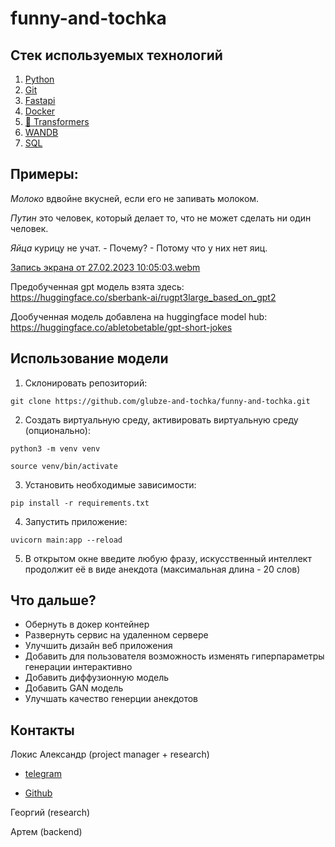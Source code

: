 # funny-and-tochka

## Стек используемых технологий

1. [Python](https://www.python.org/)
2. [Git](https://git-scm.com/)
3. [Fastapi](https://fastapi.tiangolo.com/)
4. [Docker](https://www.docker.com/)
5. [🤗 Transformers](https://huggingface.co/docs/transformers/index)
6. [WANDB](https://wandb.ai/site)
7. [SQL](https://www.sqlite.org/index.html)

## Примеры:

*Молоко* вдвойне вкусней, если его не запивать молоком.

*Путин* это человек, который делает то, что не может сделать ни один человек.

*Яйца* курицу не учат. - Почему? - Потому что у них нет яиц.

[Запись экрана от 27.02.2023 10:05:03.webm](https://user-images.githubusercontent.com/109301202/221497248-a5801561-5315-40be-acf7-b6f280202262.webm)

Предобученная gpt модель взята здесь: https://huggingface.co/sberbank-ai/rugpt3large_based_on_gpt2

Дообученная модель добавлена на huggingface model hub: https://huggingface.co/abletobetable/gpt-short-jokes

## Использование модели

1. Склонировать репозиторий:

~~~
git clone https://github.com/glubze-and-tochka/funny-and-tochka.git
~~~
2. Создать виртуальную среду, активировать виртуальную среду (опционально):

```
python3 -m venv venv

source venv/bin/activate
```
3. Установить необходимые зависимости:
```
pip install -r requirements.txt
```

4. Запустить приложение:

~~~
uvicorn main:app --reload
~~~

5. В открытом окне введите любую фразу, искусственный интеллект продолжит её в виде анекдота (максимальная длина - 20 слов)

## Что дальше?

  * Обернуть в докер контейнер
  * Развернуть сервис на удаленном сервере
  * Улучшить дизайн веб приложения
  * Добавить для пользователя возможность изменять гиперпараметры генерации интерактивно
  * Добавить диффузионную модель
  * Добавить GAN модель
  * Улучшать качество генерции анекдотов


## Контакты

Локис Александр (project manager + research)

* [telegram](https://t.me/abletobetable)

* [Github](https://github.com/Abletobetable)

Георгий (research)

Артем (backend)
